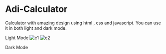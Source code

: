 # Adi-Calculator
Calculator with amazing design using html , css and javascript. You can use it in both light and dark mode.

Light Mode 
![c1](https://user-images.githubusercontent.com/66561920/126057739-9561b1cc-fa4b-48a6-84c6-6754173589cf.png)
![c2](https://user-images.githubusercontent.com/66561920/126057768-82fa614d-2b83-4a14-aa56-829be739b8f4.png)

Dark Mode

